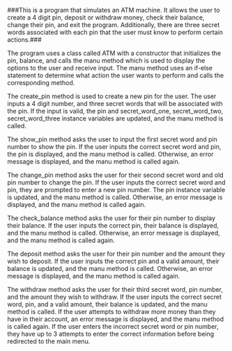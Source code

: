 ###This is a program that simulates an ATM machine. It allows the user to create a 4 digit pin, deposit or withdraw money, check their balance, change their pin, and exit the program. Additionally, there are three secret words associated with each pin that the user must know to perform certain actions.###

The program uses a class called ATM with a constructor that initializes the pin, balance, and calls the manu method which is used to display the options to the user and receive input. The manu method uses an if-else statement to determine what action the user wants to perform and calls the corresponding method.

The create_pin method is used to create a new pin for the user. The user inputs a 4 digit number, and three secret words that will be associated with the pin. If the input is valid, the pin and secret_word_one, secret_word_two, secret_word_three instance variables are updated, and the manu method is called.

The show_pin method asks the user to input the first secret word and pin number to show the pin. If the user inputs the correct secret word and pin, the pin is displayed, and the manu method is called. Otherwise, an error message is displayed, and the manu method is called again.

The change_pin method asks the user for their second secret word and old pin number to change the pin. If the user inputs the correct secret word and pin, they are prompted to enter a new pin number. The pin instance variable is updated, and the manu method is called. Otherwise, an error message is displayed, and the manu method is called again.

The check_balance method asks the user for their pin number to display their balance. If the user inputs the correct pin, their balance is displayed, and the manu method is called. Otherwise, an error message is displayed, and the manu method is called again.

The deposit method asks the user for their pin number and the amount they wish to deposit. If the user inputs the correct pin and a valid amount, their balance is updated, and the manu method is called. Otherwise, an error message is displayed, and the manu method is called again.

The withdraw method asks the user for their third secret word, pin number, and the amount they wish to withdraw. If the user inputs the correct secret word, pin, and a valid amount, their balance is updated, and the manu method is called. If the user attempts to withdraw more money than they have in their account, an error message is displayed, and the manu method is called again. If the user enters the incorrect secret word or pin number, they have up to 3 attempts to enter the correct information before being redirected to the main menu.
